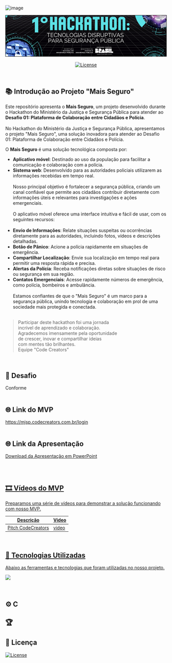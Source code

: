 ![image](https://github.com/user-attachments/assets/6069bf87-5e42-47c2-90f1-29a62c074f97)<p align="center"><img src="https://github.com/mjdos/maisSeguro/blob/main/public/assets/img/home.png" width="800" alt="CodeCreators"></p>

<p align="center">
<a href="https://packagist.org/packages/laravel/framework"><img src="https://img.shields.io/packagist/l/laravel/framework" alt="License"></a>
</p>

<br>

## 📚 Introdução ao Projeto "Mais Seguro"

Este repositório apresenta o **Mais Seguro**, um projeto desenvolvido durante o Hackathon do Ministério da Justiça e Segurança Pública para atender ao **Desafio 01: Plataforma de Colaboração entre Cidadãos e Polícia**. 
<br><br>
No Hackathon do Ministério da Justiça e Segurança Pública, apresentamos o projeto "Mais Seguro", uma solução inovadora para atender ao Desafio 01: Plataforma de Colaboração entre Cidadãos e Polícia.

O **Mais Seguro** é uma solução tecnológica composta por:
- **Aplicativo móvel**: Destinado ao uso da população para facilitar a comunicação e colaboração com a polícia.
- **Sistema web**: Desenvolvido para as autoridades policiais utilizarem as informações recebidas em tempo real.
<br><br>
Nosso principal objetivo é fortalecer a segurança pública, criando um canal confiável que permite aos cidadãos contribuir diretamente com informações úteis e relevantes para investigações e ações emergenciais.
<br><br>
O aplicativo móvel oferece uma interface intuitiva e fácil de usar, com os seguintes recursos:
<br><br>
- **Envio de Informações**: Relate situações suspeitas ou ocorrências diretamente para as autoridades, incluindo fotos, vídeos e descrições detalhadas.
- **Botão de Pânico**: Acione a polícia rapidamente em situações de emergência.
- **Compartilhar Localização**: Envie sua localização em tempo real para permitir uma resposta rápida e precisa.
- **Alertas da Polícia**: Receba notificações diretas sobre situações de risco ou segurança em sua região.
- **Contatos Emergenciais**: Acesse rapidamente números de emergência, como polícia, bombeiros e ambulância.
<br><br>
Estamos confiantes de que o "Mais Seguro" é um marco para a segurança pública, unindo tecnologia e colaboração em prol de uma sociedade mais protegida e conectada.
<br><br>
> Participar deste hackathon foi uma jornada<br>
> incrível de aprendizado e colaboração.<br>
> Agradecemos imensamente pela oportunidade<br>
> de crescer, inovar e compartilhar ideias<br>
> com mentes tão brilhantes.<br>
> Equipe "Code Creators"
<br>

## 🎯 Desafio

Conforme 
<br><br>

## 🌐 Link do MVP
https://mjsp.codecreators.com.br/login
<br><br>

## 🌐 Link da Apresentação
<p align="left"><a href="https://github.com/mjdos/tesouro_direto/blob/main/public/assets/imagens/github/apresentacao-code-creators.pptx">Download da Apresentação em PowerPoint</a](https://www.youtube.com/watch?v=fGzYUPVvNkI)></p>
<br><br>

## 🎞 Vídeos do MVP 

Preparamos uma série de vídeos para demonstrar a solução funcionando com nosso MVP.

| Descrição | Vídeo |
| ------ | ------ |
| Pitch CodeCreators | [video](https://www.youtube.com/watch?v=fGzYUPVvNkI) |

<br>

## 🚀 Tecnologias Utilizadas

Abaixo as ferramentas e tecnologias que foram utilizadas no nosso projeto.

<p align="left">
  <a href="https://skillicons.dev">
    <img src="https://skillicons.dev/icons?i=git,github,php,laravel,vscode,linux,nodejs,js,html,jquery,mysql,flutter" />
  </a>
</p>
<br>

## ⚙️ C


## 🏆 



## 📝 Licença

<a href="https://packagist.org/packages/laravel/framework"><img src="https://img.shields.io/packagist/l/laravel/framework" alt="License"></a><br>
